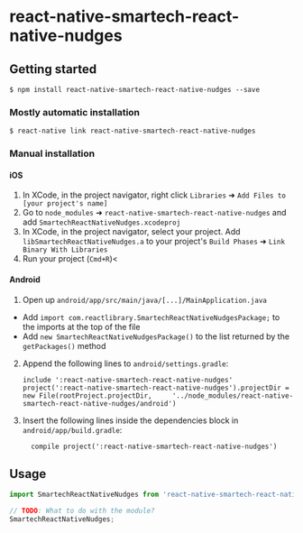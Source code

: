 # react-native-smartech-react-native-nudges

## Getting started

`$ npm install react-native-smartech-react-native-nudges --save`

### Mostly automatic installation

`$ react-native link react-native-smartech-react-native-nudges`

### Manual installation


#### iOS

1. In XCode, in the project navigator, right click `Libraries` ➜ `Add Files to [your project's name]`
2. Go to `node_modules` ➜ `react-native-smartech-react-native-nudges` and add `SmartechReactNativeNudges.xcodeproj`
3. In XCode, in the project navigator, select your project. Add `libSmartechReactNativeNudges.a` to your project's `Build Phases` ➜ `Link Binary With Libraries`
4. Run your project (`Cmd+R`)<

#### Android

1. Open up `android/app/src/main/java/[...]/MainApplication.java`
  - Add `import com.reactlibrary.SmartechReactNativeNudgesPackage;` to the imports at the top of the file
  - Add `new SmartechReactNativeNudgesPackage()` to the list returned by the `getPackages()` method
2. Append the following lines to `android/settings.gradle`:
  	```
  	include ':react-native-smartech-react-native-nudges'
  	project(':react-native-smartech-react-native-nudges').projectDir = new File(rootProject.projectDir, 	'../node_modules/react-native-smartech-react-native-nudges/android')
  	```
3. Insert the following lines inside the dependencies block in `android/app/build.gradle`:
  	```
      compile project(':react-native-smartech-react-native-nudges')
  	```


## Usage
```javascript
import SmartechReactNativeNudges from 'react-native-smartech-react-native-nudges';

// TODO: What to do with the module?
SmartechReactNativeNudges;
```
